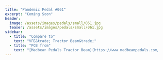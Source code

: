```yaml
---
title: "Pandemic Pedal #061"
excerpt: "Coming Soon"
header:
  image: /assets/images/pedals/small/061.jpg
  teaser: /assets/images/pedals/small/061.jpg
sidebar:
  - title: "Compare to"
    text: "VFE&trade; Tractor Beam&trade;"
  - title: "PCB from"
    text: "[Madbean Pedals Tractor Beam](https://www.madbeanpedals.com/projects/index.html)"
---
```


